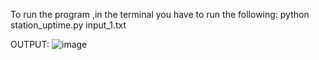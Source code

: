 To run the program ,in the terminal you have to run the following:
python station_uptime.py input_1.txt

OUTPUT:
![image](https://github.com/user-attachments/assets/19aaca58-72ba-4588-aef4-926b1ff6d1a9)
